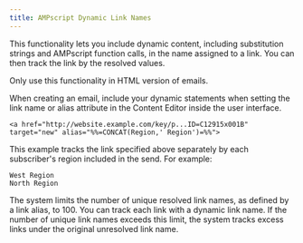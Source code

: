 ```yaml
---
title: AMPscript Dynamic Link Names
---
```


This functionality lets you include dynamic content, including substitution strings and AMPscript function calls, in the name assigned to a link. You can then track the link by the resolved values.

Only use this functionality in HTML version of emails.

When creating an email, include your dynamic statements when setting the link name or alias attribute in the Content Editor inside the user interface.

```
<a href="http://website.example.com/key/p...ID=C12915x001B" target="new" alias="%%=CONCAT(Region,' Region')=%%">
```

This example tracks the link specified above separately by each subscriber's region included in the send. For example:

```
West Region
North Region
```

The system limits the number of unique resolved link names, as defined by a link alias, to 100. You can track each link with a dynamic link name. If the number of unique link names exceeds this limit, the system tracks excess links under the original unresolved link name.
